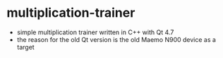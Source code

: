 # multiplication-trainer
* simple multiplication trainer written in C++ with Qt 4.7
* the reason for the old Qt version is the old Maemo N900 device as a target
